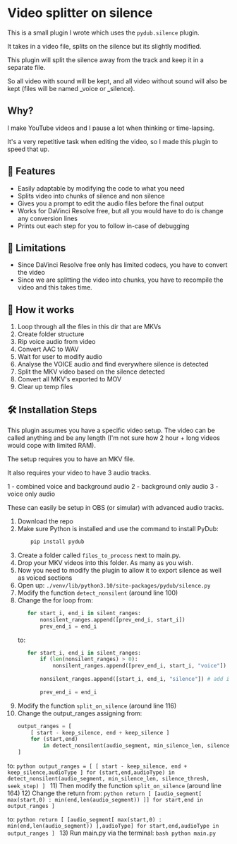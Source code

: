 # Video splitter on silence

This is a small plugin I wrote which uses the `pydub.silence` plugin.

It takes in a video file, splits on the silence but its slightly modified.

This plugin will split the silence away from the track and keep it in a separate file. 

So all video with sound will be kept, and all video without sound will also be kept (files will be named _voice or _silence).

## Why?

I make YouTube videos and I pause a lot when thinking or time-lapsing. 

It's a very repetitive task when editing the video, so I made this plugin to speed that up. 

## 🧐 Features

- Easily adaptable by modifying the code to what you need
- Splits video into chunks of silence and non silence
- Gives you a prompt to edit the audio files before the final output
- Works for DaVinci Resolve free, but all you would have to do is change any conversion lines
- Prints out each step for you to follow in-case of debugging

## 🫥 Limitations
- Since DaVinci Resolve free only has limited codecs, you have to convert the video
- Since we are splitting the video into chunks, you have to recompile the video and this takes time.

## 🤔 How it works
1) Loop through all the files in this dir that are MKVs
2) Create folder structure
3) Rip voice audio from video
4) Convert AAC to WAV
5) Wait for user to modify audio
6) Analyse the VOICE audio and find everywhere silence is detected
7) Split the MKV video based on the silence detected
8) Convert all MKV's exported to MOV
9) Clear up temp files

## 🛠️ Installation Steps

This plugin assumes you have a specific video setup. The video can be called anything and be any length (I'm not sure how 2 hour + long videos would cope with limited RAM).

The setup requires you to have an MKV file.

It also requires your video to have 3 audio tracks.

1 - combined voice and background audio
2 - background only audio
3 - voice only audio

These can easily be setup in OBS (or simular) with advanced audio tracks.

1) Download the repo
2) Make sure Python is installed and use the command to install PyDub:
    ```bash
        pip install pydub
    ```
3) Create a folder called `files_to_process` next to main.py.
4) Drop your MKV videos into this folder. As many as you wish.
5) Now you need to modify the plugin to allow it to export silence as well as voiced sections
6) Open up: `./venv/lib/python3.10/site-packages/pydub/silence.py`
7) Modify the function `detect_nonsilent` (around line 100)
8) Change the for loop from:
    ```python
       for start_i, end_i in silent_ranges:
           nonsilent_ranges.append([prev_end_i, start_i])
           prev_end_i = end_i
    ```
   to:
    ```python
       for start_i, end_i in silent_ranges:
           if (len(nonsilent_ranges) > 0):
               nonsilent_ranges.append([prev_end_i, start_i, "voice"])
      
           nonsilent_ranges.append([start_i, end_i, "silence"]) # add in the silences
      
           prev_end_i = end_i
    ```
9) Modify the function `split_on_silence` (around line 116)
10) Change the output_ranges assigning from:
    ```python
    output_ranges = [
        [ start - keep_silence, end + keep_silence ]
        for (start,end)
            in detect_nonsilent(audio_segment, min_silence_len, silence_thresh, seek_step)
    ]
    ```
   to:
    ```python
    output_ranges = [
        [ start - keep_silence, end + keep_silence,audioType ]
        for (start,end,audioType)
            in detect_nonsilent(audio_segment, min_silence_len, silence_thresh, seek_step)
    ]
    ```
11) Then modify the function `split_on_silence` (around line 164)
12) Change the return from:
    ```python
    return [
        [audio_segment[ max(start,0) : min(end,len(audio_segment)) ]]
        for start,end in output_ranges
    ]
    ```
    
   to:
    ```python
        return [
            [audio_segment[ max(start,0) : min(end,len(audio_segment)) ],audioType]
            for start,end,audioType in output_ranges
        ]
    ```
13) Run main.py via the terminal:
    ```bash
        python main.py
    ```